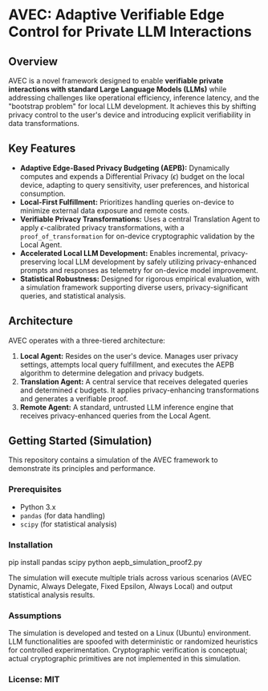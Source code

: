 # AVEC: Adaptive Verifiable Edge Control for Private LLM Interactions

## Overview

AVEC is a novel framework designed to enable **verifiable private interactions with standard Large Language Models (LLMs)** while addressing challenges like operational efficiency, inference latency, and the "bootstrap problem" for local LLM development. It achieves this by shifting privacy control to the user's device and introducing explicit verifiability in data transformations.

## Key Features

* **Adaptive Edge-Based Privacy Budgeting (AEPB):** Dynamically computes and expends a Differential Privacy ($\epsilon$) budget on the local device, adapting to query sensitivity, user preferences, and historical consumption.
* **Local-First Fulfillment:** Prioritizes handling queries on-device to minimize external data exposure and remote costs.
* **Verifiable Privacy Transformations:** Uses a central Translation Agent to apply $\epsilon$-calibrated privacy transformations, with a `proof_of_transformation` for on-device cryptographic validation by the Local Agent.
* **Accelerated Local LLM Development:** Enables incremental, privacy-preserving local LLM development by safely utilizing privacy-enhanced prompts and responses as telemetry for on-device model improvement.
* **Statistical Robustness:** Designed for rigorous empirical evaluation, with a simulation framework supporting diverse users, privacy-significant queries, and statistical analysis.

## Architecture

AVEC operates with a three-tiered architecture:

1.  **Local Agent:** Resides on the user's device. Manages user privacy settings, attempts local query fulfillment, and executes the AEPB algorithm to determine delegation and privacy budgets.
2.  **Translation Agent:** A central service that receives delegated queries and determined $\epsilon$ budgets. It applies privacy-enhancing transformations and generates a verifiable proof.
3.  **Remote Agent:** A standard, untrusted LLM inference engine that receives privacy-enhanced queries from the Local Agent.

## Getting Started (Simulation)

This repository contains a simulation of the AVEC framework to demonstrate its principles and performance.

### Prerequisites

* Python 3.x
* `pandas` (for data handling)
* `scipy` (for statistical analysis)

### Installation
pip install pandas scipy
python aepb_simulation_proof2.py

The simulation will execute multiple trials across various scenarios (AVEC Dynamic, Always Delegate, Fixed Epsilon, Always Local) and output statistical analysis results.

### Assumptions
The simulation is developed and tested on a Linux (Ubuntu) environment.
LLM functionalities are spoofed with deterministic or randomized heuristics for controlled experimentation.
Cryptographic verification is conceptual; actual cryptographic primitives are not implemented in this simulation.

### License: MIT
